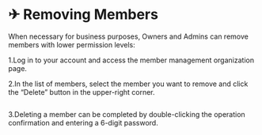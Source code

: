 # ✈ Removing Members

When necessary for business purposes, Owners and Admins can remove members with lower permission levels:

1.Log in to your account and access the member management organization page.

2.In the list of members, select the member you want to remove and click the “Delete” button in the upper-right corner.

<figure><img src="../.gitbook/assets/31cb72bd1981e8b5652101c6cfcc01c.jpg" alt=""><figcaption></figcaption></figure>

3.Deleting a member can be completed by double-clicking the operation confirmation and entering a 6-digit password.

<figure><img src="../.gitbook/assets/image (116).png" alt=""><figcaption></figcaption></figure>
